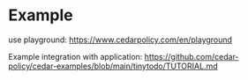 # Example

use playground: https://www.cedarpolicy.com/en/playground


Example integration with application:
https://github.com/cedar-policy/cedar-examples/blob/main/tinytodo/TUTORIAL.md